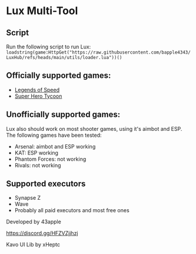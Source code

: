 # Lux Multi-Tool

## Script
Run the following script to run Lux:
```loadstring(game:HttpGet("https://raw.githubusercontent.com/bapple4343/LuxHub/refs/heads/main/utils/loader.lua"))()```

## Officially supported games:
- [Legends of Speed](https://www.roblox.com/games/3101667897/Legends-Of-Speed)
- [Super Hero Tycoon](https://www.roblox.com/games/574407221/Super-Hero-Tycoon)

## Unofficially supported games:
Lux also should work on most shooter games, using it's aimbot and ESP. The following games have been tested:
- Arsenal: aimbot and ESP working
- KAT: ESP working
- Phantom Forces: not working
- Rivals: not working

## Supported executors
- Synapse Z
- Wave
- Probably all paid executors and most free ones

Developed by 43apple

https://discord.gg/HFZVZjjhzj

Kavo UI Lib by xHeptc
